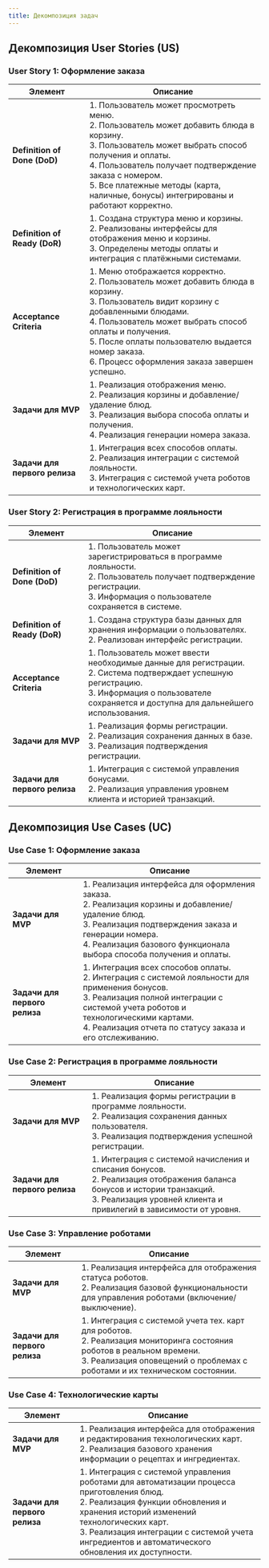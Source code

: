 ```yaml
---
title: Декомпозиция задач
---
```


## Декомпозиция User Stories (US)

### User Story 1: Оформление заказа

| **Элемент**            | **Описание**                                                                                          |
|------------------------|-------------------------------------------------------------------------------------------------------|
| **Definition of Done (DoD)** | 1. Пользователь может просмотреть меню.<br>2. Пользователь может добавить блюда в корзину.<br>3. Пользователь может выбрать способ получения и оплаты.<br>4. Пользователь получает подтверждение заказа с номером.<br>5. Все платежные методы (карта, наличные, бонусы) интегрированы и работают корректно. |
| **Definition of Ready (DoR)** | 1. Создана структура меню и корзины.<br>2. Реализованы интерфейсы для отображения меню и корзины.<br>3. Определены методы оплаты и интеграция с платёжными системами. |
| **Acceptance Criteria** | 1. Меню отображается корректно.<br>2. Пользователь может добавить блюда в корзину.<br>3. Пользователь видит корзину с добавленными блюдами.<br>4. Пользователь может выбрать способ оплаты и получения.<br>5. После оплаты пользователю выдается номер заказа.<br>6. Процесс оформления заказа завершен успешно. |
| **Задачи для MVP**     | 1. Реализация отображения меню.<br>2. Реализация корзины и добавление/удаление блюд.<br>3. Реализация выбора способа оплаты и получения.<br>4. Реализация генерации номера заказа. |
| **Задачи для первого релиза** | 1. Интеграция всех способов оплаты.<br>2. Реализация интеграции с системой лояльности.<br>3. Интеграция с системой учета роботов и технологических карт. |

### User Story 2: Регистрация в программе лояльности

| **Элемент**            | **Описание**                                                                                          |
|------------------------|-------------------------------------------------------------------------------------------------------|
| **Definition of Done (DoD)** | 1. Пользователь может зарегистрироваться в программе лояльности.<br>2. Пользователь получает подтверждение регистрации.<br>3. Информация о пользователе сохраняется в системе. |
| **Definition of Ready (DoR)** | 1. Создана структура базы данных для хранения информации о пользователях.<br>2. Реализован интерфейс регистрации. |
| **Acceptance Criteria** | 1. Пользователь может ввести необходимые данные для регистрации.<br>2. Система подтверждает успешную регистрацию.<br>3. Информация о пользователе сохраняется и доступна для дальнейшего использования. |
| **Задачи для MVP**     | 1. Реализация формы регистрации.<br>2. Реализация сохранения данных в базе.<br>3. Реализация подтверждения регистрации. |
| **Задачи для первого релиза** | 1. Интеграция с системой управления бонусами.<br>2. Реализация управления уровнем клиента и историей транзакций. |

## Декомпозиция Use Cases (UC)

### Use Case 1: Оформление заказа

| **Элемент**            | **Описание**                                                                                          |
|------------------------|-------------------------------------------------------------------------------------------------------|
| **Задачи для MVP**     | 1. Реализация интерфейса для оформления заказа.<br>2. Реализация корзины и добавление/удаление блюд.<br>3. Реализация подтверждения заказа и генерации номера.<br>4. Реализация базового функционала выбора способа получения и оплаты. |
| **Задачи для первого релиза** | 1. Интеграция всех способов оплаты.<br>2. Интеграция с системой лояльности для применения бонусов.<br>3. Реализация полной интеграции с системой учета роботов и технологическими картами.<br>4. Реализация отчета по статусу заказа и его отслеживанию. |

### Use Case 2: Регистрация в программе лояльности

| **Элемент**            | **Описание**                                                                                          |
|------------------------|-------------------------------------------------------------------------------------------------------|
| **Задачи для MVP**     | 1. Реализация формы регистрации в программе лояльности.<br>2. Реализация сохранения данных пользователя.<br>3. Реализация подтверждения успешной регистрации. |
| **Задачи для первого релиза** | 1. Интеграция с системой начисления и списания бонусов.<br>2. Реализация отображения баланса бонусов и истории транзакций.<br>3. Реализация уровней клиента и привилегий в зависимости от уровня. |

### Use Case 3: Управление роботами

| **Элемент**            | **Описание**                                                                                          |
|------------------------|-------------------------------------------------------------------------------------------------------|
| **Задачи для MVP**     | 1. Реализация интерфейса для отображения статуса роботов.<br>2. Реализация базовой функциональности для управления роботами (включение/выключение). |
| **Задачи для первого релиза** | 1. Интеграция с системой учета тех. карт для роботов.<br>2. Реализация мониторинга состояния роботов в реальном времени.<br>3. Реализация оповещений о проблемах с роботами и их техническом состоянии. |

### Use Case 4: Технологические карты

| **Элемент**            | **Описание**                                                                                          |
|------------------------|-------------------------------------------------------------------------------------------------------|
| **Задачи для MVP**     | 1. Реализация интерфейса для отображения и редактирования технологических карт.<br>2. Реализация базового хранения информации о рецептах и ингредиентах. |
| **Задачи для первого релиза** | 1. Интеграция с системой управления роботами для автоматизации процесса приготовления блюд.<br>2. Реализация функции обновления и хранения историй изменений технологических карт.<br>3. Реализация интеграции с системой учета ингредиентов и автоматического обновления их доступности. |
